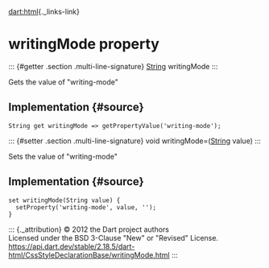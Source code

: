 [dart:html](../../dart-html/dart-html-library){._links-link}

writingMode property
====================

::: {#getter .section .multi-line-signature}
[String](../../dart-core/string-class) writingMode
:::

Gets the value of \"writing-mode\"

Implementation {#source}
--------------

``` {.language-dart data-language="dart"}
String get writingMode => getPropertyValue('writing-mode');
```

::: {#setter .section .multi-line-signature}
void writingMode=([String](../../dart-core/string-class) value)
:::

Sets the value of \"writing-mode\"

Implementation {#source}
--------------

``` {.language-dart data-language="dart"}
set writingMode(String value) {
  setProperty('writing-mode', value, '');
}
```

::: {._attribution}
© 2012 the Dart project authors\
Licensed under the BSD 3-Clause \"New\" or \"Revised\" License.\
<https://api.dart.dev/stable/2.18.5/dart-html/CssStyleDeclarationBase/writingMode.html>
:::
